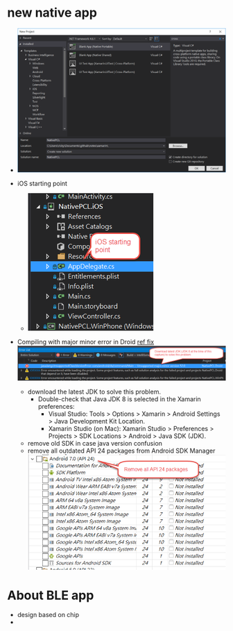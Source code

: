 # new native app
- ![new native app](../images/vs_new_pcl_native.png)

- iOS starting point 
    - ![ios appDelegate](../images/vs_ios_app-delegate.png)

- Compiling with major minor error in Droid [ref fix](http://stackoverflow.com/questions/36457947/java-lang-unsupportedclassversion-error-in-xamarin-studio)
![major minor error in Droid ](../images/vs_droid_not-supported-major-minor-version.png)
    - download the latest JDK to solve this problem. 
        - Double-check that Java JDK 8 is selected in the Xamarin preferences:
            - Visual Studio: Tools > Options > Xamarin > Android Settings > Java Development Kit Location.
            - Xamarin Studio (on Mac): Xamarin Studio > Preferences > Projects > SDK Locations > Android > Java SDK (JDK).
    - remove old SDK in case java version confusion
    - remove all outdated API 24 packages from Android SDK Manager
    ![major minor error in Droid](../images/vs_droid_not-supported-major-minor-version_remove-api.png)

# About BLE app
- design based on chip
- 